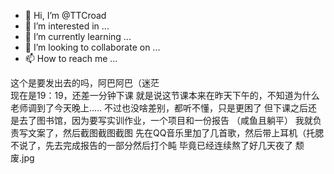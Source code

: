 - 👋 Hi, I’m @TTCroad
- 👀 I’m interested in ...
- 🌱 I’m currently learning ...
- 💞️ I’m looking to collaborate on ...
- 📫 How to reach me ...

<!---
TTCroad/TTCroad is a ✨ special ✨ repository because its `README.md` (this file) appears on your GitHub profile.
You can click the Preview link to take a look at your changes.
--->
这个是要发出去的吗，阿巴阿巴（迷茫<br>
现在是19：19，还差一分钟下课
就是说这节课本来在昨天下午的，不知道为什么老师调到了今天晚上.....
不过也没啥差别，都听不懂，只是更困了
但下课之后还是去了图书馆，因为要写实训作业，一个项目和一份报告
（咸鱼且躺平）
我就负责写文案了，然后截图截图截图
先在QQ音乐里加了几首歌，然后带上耳机（托腮
不说了，先去完成报告的一部分然后打个盹
毕竟已经连续熬了好几天夜了
颓废.jpg
